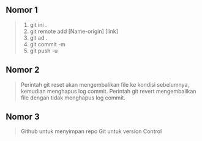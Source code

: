 ## Nomor 1
>1. git ini .
> 2. git remote add [Name-origin] [link]
> 3. git ad .
> 4. git commit -m
> 5. git push -u

## Nomor 2
> Perintah git reset akan mengembalikan file ke kondisi sebelumnya, kemudian menghapus log commit. Perintah git revert mengembalikan file dengan tidak menghapus log commit.

## Nomor 3
> Github untuk menyimpan repo
> Git untuk version Control
